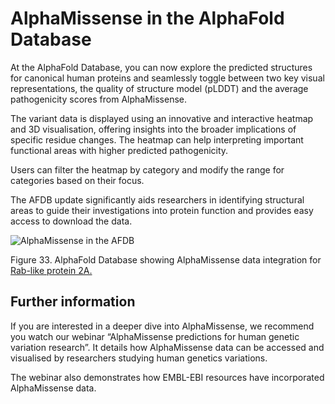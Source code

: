 # AlphaMissense in the AlphaFold Database

At the AlphaFold Database, you can now explore the predicted structures for canonical human proteins and seamlessly toggle between two key visual representations, the quality of structure model (pLDDT) and the average pathogenicity scores from AlphaMissense.

The variant data is displayed using an innovative and interactive heatmap and 3D visualisation, offering insights into the broader implications of specific residue changes. The heatmap can help interpreting important functional areas with higher predicted pathogenicity.

Users can filter the heatmap by category and modify the range for categories based on their focus.

The AFDB update significantly aids researchers in identifying structural areas to guide their investigations into protein function and provides easy access to download the data.

![AlphaMissense in the AFDB](https://github.com/paulynamagana/AFDB_notebooks/blob/main/Presentation2.gif?raw=true)


Figure 33. AlphaFold Database showing AlphaMissense data integration for [Rab-like protein 2A.](https://alphafold.ebi.ac.uk/entry/Q9UBK7)

## **Further information**

If you are interested in a deeper dive into AlphaMissense, we recommend you watch our webinar “AlphaMissense predictions for human genetic variation research”. It details how AlphaMissense data can be accessed and visualised by researchers studying human genetics variations.

The webinar also demonstrates how EMBL-EBI resources have incorporated AlphaMissense data.